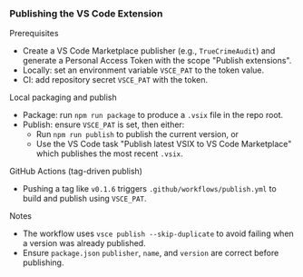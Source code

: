 ### Publishing the VS Code Extension

Prerequisites
- Create a VS Code Marketplace publisher (e.g., `TrueCrimeAudit`) and generate a Personal Access Token with the scope "Publish extensions".
- Locally: set an environment variable `VSCE_PAT` to the token value.
- CI: add repository secret `VSCE_PAT` with the token.

Local packaging and publish
- Package: run `npm run package` to produce a `.vsix` file in the repo root.
- Publish: ensure `VSCE_PAT` is set, then either:
  - Run `npm run publish` to publish the current version, or
  - Use the VS Code task "Publish latest VSIX to VS Code Marketplace" which publishes the most recent `.vsix`.

GitHub Actions (tag-driven publish)
- Pushing a tag like `v0.1.6` triggers `.github/workflows/publish.yml` to build and publish using `VSCE_PAT`.

Notes
- The workflow uses `vsce publish --skip-duplicate` to avoid failing when a version was already published.
- Ensure `package.json` `publisher`, `name`, and `version` are correct before publishing.


